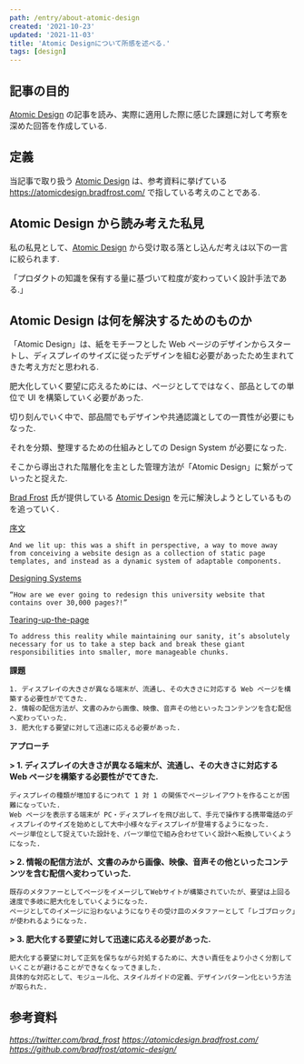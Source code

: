 ```yaml
---
path: /entry/about-atomic-design
created: '2021-10-23'
updated: '2021-11-03'
title: 'Atomic Designについて所感を述べる.'
tags: [design]
---
```


## 記事の目的

[Atomic Design](https://atomicdesign.bradfrost.com/) の記事を読み、実際に適用した際に感じた課題に対して考察を深めた回答を作成している.

## 定義

当記事で取り扱う [Atomic Design](https://atomicdesign.bradfrost.com/) は、参考資料に挙げている https://atomicdesign.bradfrost.com/ で指している考えのことである.

## Atomic Design から読み考えた私見

私の私見として、[Atomic Design](https://atomicdesign.bradfrost.com/) から受け取る落とし込んだ考えは以下の一言に絞られます.

「プロダクトの知識を保有する量に基づいて粒度が変わっていく設計手法である.」

## Atomic Design は何を解決するためのものか

「Atomic Design」は、紙をモチーフとした Web ページのデザインからスタートし、ディスプレイのサイズに従ったデザインを組む必要があったため生まれてきた考え方だと思われる.

肥大化していく要望に応えるためには、ページとしてではなく、部品としての単位で UI を構築していく必要があった.

切り刻んでいく中で、部品間でもデザインや共通認識としての一貫性が必要にもなった.

それを分類、整理するための仕組みとしての Design System が必要になった.

そこから導出された階層化を主とした管理方法が「Atomic Design」に繋がっていったと捉えた.

[Brad Frost](https://twitter.com/brad_frost) 氏が提供している [Atomic Design](https://atomicdesign.bradfrost.com/) を元に解決しようとしているものを追っていく.

[序文](https://atomicdesign.bradfrost.com/foreword/)

```
And we lit up: this was a shift in perspective, a way to move away from conceiving a website design as a collection of static page templates, and instead as a dynamic system of adaptable components.
```

[Designing Systems](https://atomicdesign.bradfrost.com/chapter-1/)

```
“How are we ever going to redesign this university website that contains over 30,000 pages?!”
```

[Tearing-up-the-page](https://atomicdesign.bradfrost.com/chapter-1/#tearing-up-the-page)

```
To address this reality while maintaining our sanity, it’s absolutely necessary for us to take a step back and break these giant responsibilities into smaller, more manageable chunks.
```

**課題**

```
1. ディスプレイの大きさが異なる端末が、流通し、その大きさに対応する Web ページを構築する必要性がでてきた.
2. 情報の配信方法が、文書のみから画像、映像、音声その他といったコンテンツを含む配信へ変わっていった.
3. 肥大化する要望に対して迅速に応える必要があった.
```

**アプローチ**

**> 1. ディスプレイの大きさが異なる端末が、流通し、その大きさに対応する Web ページを構築する必要性がでてきた.**

```
ディスプレイの種類が増加するにつれて 1 対 1 の関係でページレイアウトを作ることが困難になっていた.
Web ページを表示する端末が PC・ディスプレイを飛び出して、手元で操作する携帯電話のディスプレイのサイズを始めとして大中小様々なディスプレイが登場するようになった.
ページ単位として捉えていた設計を、パーツ単位で組み合わせていく設計へ転換していくようになった.
```

**> 2. 情報の配信方法が、文書のみから画像、映像、音声その他といったコンテンツを含む配信へ変わっていった.**

```
既存のメタファーとしてページをイメージしてWebサイトが構築されていたが、要望は上回る速度で多岐に肥大化をしていくようになった.
ページとしてのイメージに沿わないようになりその受け皿のメタファーとして「レゴブロック」が使われるようになった.
```

**> 3. 肥大化する要望に対して迅速に応える必要があった.**

```
肥大化する要望に対して正気を保ちながら対処するために、大きい責任をより小さく分割していくことが避けることができなくなってきました.
具体的な対応として、モジュール化、スタイルガイドの定義、デザインパターン化という方法が取られた.
```

## 参考資料

<cite> https://twitter.com/brad_frost </cite>
<cite> https://atomicdesign.bradfrost.com/ </cite>
<cite> https://github.com/bradfrost/atomic-design/ </cite>
